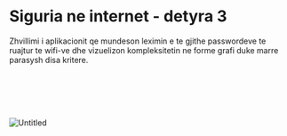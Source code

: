 # Siguria ne internet - detyra 3

Zhvillimi i aplikacionit qe mundeson leximin e te gjithe passwordeve te ruajtur te wifi-ve dhe vizuelizon
kompleksitetin ne forme grafi duke marre parasysh disa kritere.

<br>
<br>
<br>
<br>


![Untitled](https://user-images.githubusercontent.com/44115091/107861566-f5784c80-6e46-11eb-9830-71e9d61d428e.png)
